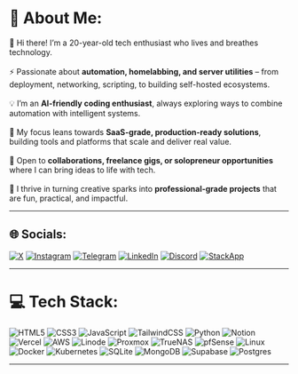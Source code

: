 # 💫 About Me:
👋 Hi there! I’m a 20-year-old tech enthusiast who lives and breathes technology. <br><br>
⚡ Passionate about **automation, homelabbing, and server utilities** – from deployment, networking, scripting, to building self-hosted ecosystems.<br><br>
💡 I’m an **AI-friendly coding enthusiast**, always exploring ways to combine automation with intelligent systems.<br><br>
🚀 My focus leans towards **SaaS-grade, production-ready solutions**, building tools and platforms that scale and deliver real value.<br><br>
🤝 Open to **collaborations, freelance gigs, or solopreneur opportunities** where I can bring ideas to life with tech.<br><br>
🎯 I thrive in turning creative sparks into **professional-grade projects** that are fun, practical, and impactful.

---

## 🌐 Socials:
[![X](https://img.shields.io/badge/X-%23000000.svg?logo=X&logoColor=white)](#) 
[![Instagram](https://img.shields.io/badge/Instagram-%23E4405F.svg?logo=Instagram&logoColor=white)](#) 
[![Telegram](https://img.shields.io/badge/Telegram-%2326A5E4.svg?logo=Telegram&logoColor=white)](#) 
[![LinkedIn](https://img.shields.io/badge/LinkedIn-%230077B5.svg?logo=linkedin&logoColor=white)](#) 
[![Discord](https://img.shields.io/badge/Discord-%235865F2.svg?logo=discord&logoColor=white)](#) 
[![StackApp](https://img.shields.io/badge/StackApps-%23F58025.svg?logo=stackoverflow&logoColor=white)](#)  

---

# 💻 Tech Stack:
![HTML5](https://img.shields.io/badge/html5-%23E34F26.svg?style=for-the-badge&logo=html5&logoColor=white) 
![CSS3](https://img.shields.io/badge/css3-%231572B6.svg?style=for-the-badge&logo=css3&logoColor=white) 
![JavaScript](https://img.shields.io/badge/javascript-%23323330.svg?style=for-the-badge&logo=javascript&logoColor=%23F7DF1E) 
![TailwindCSS](https://img.shields.io/badge/tailwindcss-%2338B2AC.svg?style=for-the-badge&logo=tailwind-css&logoColor=white) 
![Python](https://img.shields.io/badge/python-3670A0?style=for-the-badge&logo=python&logoColor=ffdd54) 
![Notion](https://img.shields.io/badge/Notion-%23000000.svg?style=for-the-badge&logo=notion&logoColor=white) 
![Vercel](https://img.shields.io/badge/vercel-%23000000.svg?style=for-the-badge&logo=vercel&logoColor=white) 
![AWS](https://img.shields.io/badge/AWS-%23FF9900.svg?style=for-the-badge&logo=amazon-aws&logoColor=white) 
![Linode](https://img.shields.io/badge/linode-00A95C?style=for-the-badge&logo=linode&logoColor=white) 
![Proxmox](https://img.shields.io/badge/Proxmox-E57000?style=for-the-badge&logo=proxmox&logoColor=white) 
![TrueNAS](https://img.shields.io/badge/TrueNAS-0095D5?style=for-the-badge&logo=truenas&logoColor=white) 
![pfSense](https://img.shields.io/badge/pfSense-212121?style=for-the-badge&logo=pfsense&logoColor=white) 
![Linux](https://img.shields.io/badge/Linux-FCC624?style=for-the-badge&logo=linux&logoColor=black) 
![Docker](https://img.shields.io/badge/docker-%230db7ed.svg?style=for-the-badge&logo=docker&logoColor=white) 
![Kubernetes](https://img.shields.io/badge/kubernetes-%23326ce5.svg?style=for-the-badge&logo=kubernetes&logoColor=white) 
![SQLite](https://img.shields.io/badge/sqlite-%2307405e.svg?style=for-the-badge&logo=sqlite&logoColor=white) 
![MongoDB](https://img.shields.io/badge/MongoDB-%234ea94b.svg?style=for-the-badge&logo=mongodb&logoColor=white) 
![Supabase](https://img.shields.io/badge/Supabase-3ECF8E?style=for-the-badge&logo=supabase&logoColor=white) 
![Postgres](https://img.shields.io/badge/postgres-%23316192.svg?style=for-the-badge&logo=postgresql&logoColor=white) 

---
<!--
# 📊 GitHub Stats:
![](https://github-readme-stats.vercel.app/api?username=Professor070&theme=tokyonight&hide_border=false&include_all_commits=true&count_private=true)<br/>
![](https://github-readme-streak-stats.herokuapp.com/?user=Professor070&theme=tokyonight&hide_border=false)<br/>
![](https://github-readme-stats.vercel.app/api/top-langs/?username=Professor070&theme=tokyonight&hide_border=false&include_all_commits=true&count_private=true&layout=compact)

---

[![](https://visitcount.itsvg.in/api?id=Professor070&icon=0&color=6)](https://visitcount.itsvg.in)
-->
